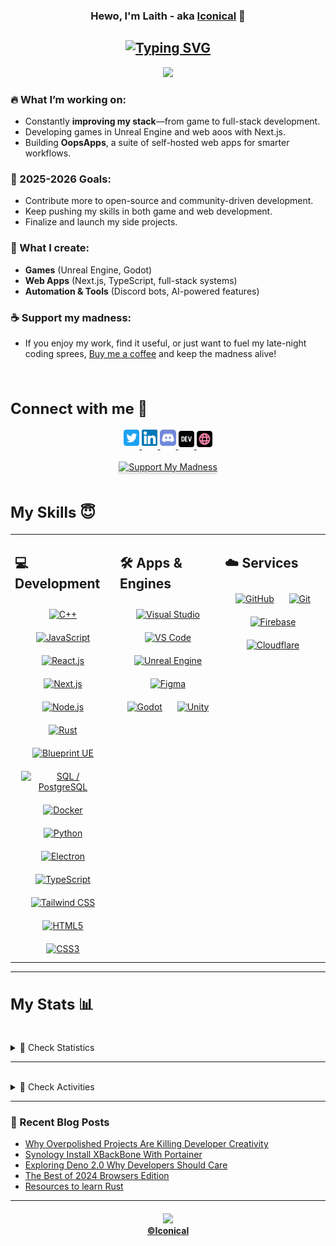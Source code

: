<h3 align="center"> Hewo, I'm Laith - aka <a href="https://iconical.dev">Iconical</a> 👋 </h3>
<h2 align="center"> 
<a href="https://git.io/typing-svg"><img src="https://readme-typing-svg.demolab.com?font=Fira+Code&weight=600&size=22&duration=3000&pause=3000&color=AC1C23&center=true&vCenter=true&random=false&width=520&height=22&lines=A+Full-Stack+Developer+%26+Designer" alt="Typing SVG" /></a>
</h2>


<div align="center"> 
<a href="https://github.com/Sleepyico"><img src="https://komarev.com/ghpvc/?username=Sleepyico&color=ac1c23&style=flat-square&label=Profile%20Views" /></a> 
</div>

  <div align="left">  
    
### 🔥 What I’m working on:  
- Constantly **improving my stack**—from game to full-stack development.  
- Developing games in Unreal Engine and web aoos with Next.js.  
- Building **OopsApps**, a suite of self-hosted web apps for smarter workflows.  

### 🥅 2025-2026 Goals:  
- Contribute more to open-source and community-driven development.  
- Keep pushing my skills in both game and web development.  
- Finalize and launch my side projects.  

### 🎨 What I create:  
- **Games** (Unreal Engine, Godot)  
- **Web Apps** (Next.js, TypeScript, full-stack systems)  
- **Automation & Tools** (Discord bots, AI-powered features)  

### ☕ Support my madness: 
 - If you enjoy my work, find it useful, or just want to fuel my late-night coding sprees, [Buy me a coffee](https://www.buymeacoffee.com/iconical) and keep the madness alive!  

    

  </div>
</div>

<br/>  

<div align="left">
  <h2 style="font-size: 1.5rem">Connect with me 💟</h2>
</div>
<div align="center">
  <a href="https://twitter.com/Sleepyiconical" target="_blank">
    <img src="src/images/icons/Social/twitter.svg" alt="Twitter/X" width="5%" style="margin-bottom: 5px;" />
  </a>
  <a href="https://linkedin.com/in/sleepyico" target="_blank">
    <img src="src/images/icons/Social/linkedin.svg" alt="LinkedIn" width="5%" style="margin-bottom: 5px;" />
  </a>
  <a href="https://iconical.dev/discord" target="_blank">
    <img src="src/images/icons/Social/discord.svg" alt="Discord" width="5%" style="margin-bottom: 5px;" />
  </a>
  <a href="https://iconical.dev/blog" target="_blank">
    <img src="src/images/icons/Social/devto-v2.svg" alt="Blog" width="5%" style="margin-bottom: 3px;" />
  </a>
  <a href="https://iconical.dev/" target="_blank">
    <img src="src/images/icons/Social/website-pink.svg" alt="Website" width="5%" style="margin-bottom: 3px;" />
  </a>
</div>  
<br>
<div align="center">
    <a href="https://www.buymeacoffee.com/iconical" target="_blank"><img src="https://www.buymeacoffee.com/assets/img/custom_images/orange_img.png" alt="Support My Madness" style="height: 41px !important;width: 174px !important;box-shadow: 0px 3px 2px 0px rgba(190, 190, 190, 0.5) !important;-webkit-box-shadow: 0px 3px 2px 0px rgba(190, 190, 190, 0.5) !important;" ></a>  
</div>


<br>

<div align="left">
  <h2 style="font-size: 1.5rem" >My Skills 😇</h2>
</div>

<table>
<tr>
<td valign="top" width="33%">
<h2>💻 Development</h2>  
<div align="center">  
  <a href="https://www.cplusplus.com/" target="_blank"><img style="margin: 10px" src="https://skillicons.dev/icons?i=cpp" alt="C++" height="50" /></a>  
  <a href="https://www.javascript.com/" target="_blank"><img style="margin: 10px" src="https://skillicons.dev/icons?i=js" alt="JavaScript" height="50" /></a> 
  <a href="https://reactjs.org/" target="_blank"><img style="margin: 10px" src="https://skillicons.dev/icons?i=react" alt="React.js" height="50" /></a>  
  <a href="https://nextjs.org/" target="_blank"><img style="margin: 10px" src="https://skillicons.dev/icons?i=nextjs" alt="Next.js" height="50" /></a>  
  <a href="https://nodejs.org/" target="_blank"><img style="margin: 10px" src="https://skillicons.dev/icons?i=nodejs" alt="Node.js" height="50" /></a>  
  <a href="https://www.rust-lang.org/" target="_blank"><img style="margin: 10px" src="https://skillicons.dev/icons?i=rust" alt="Rust" height="50" /></a>  
  <a href="https://blueprintue.com/" target="_blank"><img style="margin: 10px" src="https://skillicons.dev/icons?i=unreal" alt="Blueprint UE" height="50" /></a>  
  <a href="https://www.postgresql.org/" target="_blank"><img style="margin: 10px" src="https://skillicons.dev/icons?i=postgres" alt="SQL / PostgreSQL" height="50" /></a>  
  <a href="https://www.docker.com/" target="_blank"><img style="margin: 10px" src="https://skillicons.dev/icons?i=docker" alt="Docker" height="50" /></a>  
  <a href="https://www.python.org/" target="_blank"><img style="margin: 10px" src="https://skillicons.dev/icons?i=python" alt="Python" height="50" /></a>  
  <a href="https://www.electronjs.org/" target="_blank"><img style="margin: 10px" src="https://skillicons.dev/icons?i=electron" alt="Electron" height="50" /></a> 
  <a href="https://www.typescriptlang.org/" target="_blank"><img style="margin: 10px" src="https://skillicons.dev/icons?i=ts" alt="TypeScript" height="50" /></a>  
  <a href="https://tailwindcss.com/" target="_blank"><img style="margin: 10px" src="https://skillicons.dev/icons?i=tailwind" alt="Tailwind CSS" height="50" /></a>  
  <a href="https://html.spec.whatwg.org/multipage/" target="_blank"><img style="margin: 10px" src="https://skillicons.dev/icons?i=html" alt="HTML5" height="50" /></a> 
  <a href="https://www.w3.org/Style/CSS/" target="_blank"><img style="margin: 10px" src="https://skillicons.dev/icons?i=css" alt="CSS3" height="50" /></a>
</div> 
</td>
  
<td valign="top" width="33%">
<h2>🛠️ Apps & Engines</h2>  
<div align="center">  
  <a href="https://visualstudio.microsoft.com/" target="_blank"><img style="margin: 10px" src="https://skillicons.dev/icons?i=visualstudio" alt="Visual Studio" height="50" /></a>  
  <a href="https://code.visualstudio.com/" target="_blank"><img style="margin: 10px" src="https://skillicons.dev/icons?i=vscode" alt="VS Code" height="50" /></a>  
  <a href="https://www.unrealengine.com/" target="_blank"><img style="margin: 10px" src="https://skillicons.dev/icons?i=unreal" alt="Unreal Engine" height="50" /></a>  
  <a href="https://figma.com/" target="_blank"><img style="margin: 10px" src="https://skillicons.dev/icons?i=figma" alt="Figma" height="50" /></a>  
  <a href="https://godotengine.org/" target="_blank"><img style="margin: 10px" src="https://skillicons.dev/icons?i=godot" alt="Godot" height="50" /></a>  
  <a href="https://unity.com/" target="_blank"><img style="margin: 10px" src="https://skillicons.dev/icons?i=unity" alt="Unity" height="50" /></a>  
</div>  
</td>

<td valign="top" width="33%">
<h2>☁️ Services</h2>    
<div align="center">  
  <a href="https://github.com/" target="_blank"><img style="margin: 10px" src="https://skillicons.dev/icons?i=github" alt="GitHub" height="50" /></a>  
  <a href="https://git-scm.com/" target="_blank"><img style="margin: 10px" src="https://skillicons.dev/icons?i=git" alt="Git" height="50" /></a>  
  <a href="https://firebase.google.com/" target="_blank"><img style="margin: 10px" src="https://skillicons.dev/icons?i=firebase" alt="Firebase" height="50" /></a>  
  <a href="https://www.cloudflare.com/" target="_blank"><img style="margin: 10px" src="https://skillicons.dev/icons?i=cloudflare" alt="Cloudflare" height="50" /></a>  
</div>  
</td>

</tr>
</table>   

---
 
<div align="left">
  <h2 style="font-size: 1.5rem" >My Stats 📊</h2>
</div>
<br>
<details close>
<summary>🧮 Check Statistics</summary>
<br>

<div align="center">
<a href="https://iconical.dev/">
<img align="center" src="https://github-readme-stats.vercel.app/api?username=Sleepyico&theme=dark&show_icons=true&bg_color=DD272700&hide_border=true&custom_title=Laith%27s%20Stats&title_color=ac1d24&icon_color=FCD0DA&text_color=FFFFFF&count_private=true&include_all_commits=true&" />
</a>

<a>
<img align="center" src="https://github-readme-streak-stats.herokuapp.com?user=Sleepyico&theme=dark&hide_border=true&border_radius=0&date_format=j%20M%5B%20Y%5D&background=DD272700&ring=FCD0DA&stroke=ac1d24&fire=ac1d24&currStreakNum=FFFFFF&sideNums=ac1d24&currStreakLabel=ac1d24&sideLabels=FCD0DA&dates=FFFFFF"> </a>

<a href="https://iconical.dev/">
<img align="center" src="https://github-readme-stats.vercel.app/api/top-langs/?username=Sleepyico&theme=dark&layout=compact&bg_color=DD272700&hide_border=true&custom_title=Laith%27s%20Most%20Used%20Languages&title_color=ac1d24&text_color=FAF9F6" />
</a>
 
<a>
<img align="center" src="https://github-readme-stats.vercel.app/api/wakatime?username=iconical&theme=dark&bg_color=DD272700&hide_border=true&title_color=ac1d24&text_color=FAF9F6&icon_color=FAF9F6&line_height=20&custom_title=Laith%27s%20Time%20Spent%20on%20Coding&langs_count=6"></a>
</div>
<p align="center"> <a href="https://github.com/Sleepyico"><img src="https://github-profile-trophy.vercel.app/?username=Sleepyico&theme=dark_dimmed&no-bg=true&no-frame=true&margin-w=15&margin-h=15" alt="Sleepyico" /></a> </p>
  
</details>

---

<br>

<details close>
  <summary>🧠 Check Activities</summary>
<div align="center">
    <a href="https://discord.com/invite/QXpFpg94uG"><img src="https://lanyard.cnrad.dev/api/362301055976996864?bg=0a0a0a&borderRadius=12)](https://discord.com/users/362301055976996864"></a>
     <img src="https://discordapp.com/api/guilds/484502176245350410/widget.png?style=banner3" alt="Discord Banner 2"/>
  </div>
  <br />
<div align="center">
  <a href="https://github.com/Sleepyico"><img src="https://quotes-github-readme.vercel.app/api?type=vertical&theme=dark&author=Laith&quote=Never%20interrupt%20your%20enemies%20when%20they%20are%20making%20a%20mistake" /></a>
  </details>
 </div>
  
---

### 📑 Recent Blog Posts
<!-- BLOG-POST-LIST:START -->
- [Why Overpolished Projects Are Killing Developer Creativity](https://iconical.dev/blog/overpolished-projects-kill-creativity)
- [Synology Install XBackBone With Portainer](https://iconical.dev/blog/Synology-Install-XBackBone-With-Portainer)
- [Exploring Deno 2.0 Why Developers Should Care](https://iconical.dev/blog/Exploring-Deno-2.0)
- [The Best of 2024 Browsers Edition](https://iconical.dev/blog/The-Best-of-2024-Browsers-Edition)
- [Resources to learn Rust](https://iconical.dev/blog/Resources-to-learn-Rust)
<!-- BLOG-POST-LIST:END -->

---
  
<h4 align="center"><a href="https://github.com/Sleepyico"><img src="https://img.shields.io/github/license/Sleepyico/Sleepyico?color=ac1c23&logo=unlicense&logoColor=ac1c23&style=for-the-badge"></a>
  <br><a href="https://iconical.dev/">©Iconical</a></h4>
